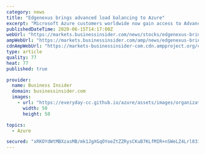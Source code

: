 ```yaml
---
category: news
title: "Edgenexus brings advanced load balancing to Azure"
excerpt: "Microsoft Azure customers worldwide now gain access to Advanced Load Balancer to take advantage of the scalability, reliability, and agility of Azure to drive application development and shape business strategies."
publishedDateTime: 2020-06-15T14:17:00Z
webUrl: "https://markets.businessinsider.com/news/stocks/edgenexus-brings-advanced-load-balancing-to-azure-1029308747"
ampWebUrl: "https://markets.businessinsider.com/amp/news/edgenexus-brings-advanced-load-balancing-to-azure-1029308747"
cdnAmpWebUrl: "https://markets-businessinsider-com.cdn.ampproject.org/c/s/markets.businessinsider.com/amp/news/edgenexus-brings-advanced-load-balancing-to-azure-1029308747"
type: article
quality: 77
heat: 77
published: true

provider:
  name: Business Insider
  domain: businessinsider.com
  images:
    - url: "https://everyday-cc.github.io/azure/assets/images/organizations/businessinsider.com-50x50.jpg"
      width: 50
      height: 50

topics:
  - Azure

secured: "xRKOYdWtMBXzasMB/mk1JgXGqOYoeZtZZRysCKuB7KLfMIR+nSWeLZ4Lrl831k7kwRnpYQIvN9ZDPwT7QLwjDW+V1X6zO63ZqPH4BTzl+R9mem3hsQ1ChrhrHrf36jWbDLG6XlDsS+W2Axj5OQ8TjT6j9OVl9rdBAqHRM1l1YXjBrN0afBTQEUrApPHD0qDXxKzHYQL/pa/faAi6MwO20rMlEcDt03S6J36TTG0WCv+RvF6okCd3XChFUbsenGGibYRHOIX9y5EB0XwSpjPFq9Xl3pbHYwG2KpD7B+pNmZrUnsbk1NRPnd1AAmszBRx58avr0liqC7EzJmZ23YB2dA==;/9pw8X9SNRZoOAVjaw9QnQ=="
---
```



